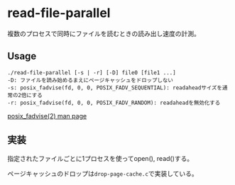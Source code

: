 # read-file-parallel

複数のプロセスで同時にファイルを読むときの読み出し速度の計測。

## Usage

```
./read-file-parallel [-s | -r] [-D] file0 [file1 ...]
-D: ファイルを読み始めるまえにページキャッシュをドロップしない
-s: posix_fadvise(fd, 0, 0, POSIX_FADV_SEQUENTIAL): readaheadサイズを通常の2倍にする
-r: posix_fadvise(fd, 0, 0, POSIX_FADV_RANDOM): readaheadを無効化する
```

[posix_fadvise(2) man page](https://man7.org/linux/man-pages/man2/posix_fadvise.2.html)

## 実装

指定されたファイルごとに1プロセスを使ってopen(), read()する。

ページキャッシュのドロップは``drop-page-cache.c``で実装している。
